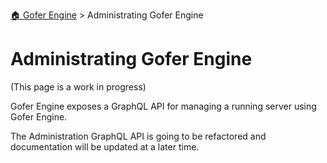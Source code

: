 [🏠 Gofer Engine](./index.md) > Administrating Gofer Engine

# Administrating Gofer Engine

(This page is a work in progress)

Gofer Engine exposes a GraphQL API for managing a running server using Gofer Engine.

The Administration GraphQL API is going to be refactored and documentation will be updated at a later time.